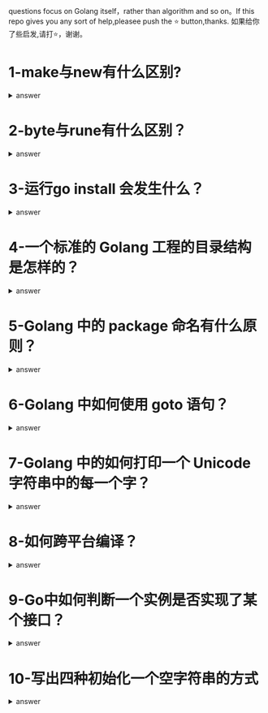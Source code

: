 questions focus on Golang itself，rather than algorithm and so on。If this repo gives you any sort of help,pleasee push the :star: button,thanks.
如果给你了些启发,请打:star:，谢谢。

# 1-make与new有什么区别?

<details>
  <summary>answer</summary>
new(T) 返回 T 的指针 *T 并指向 T 的零值。
make(T) 返回的初始化的 T，只能用于 slice，map，channel
</details>

# 2-byte与rune有什么区别？

<details>
  <summary>answer</summary>
 Go语言中byte和rune实质上就是uint8和int32类型。byte用来强调数据是raw data，而不是数字；而rune用来表示Unicode的code point。
</details>

# 3-运行go install 会发生什么？

<details>
  <summary>answer</summary>
go install只会检查“参数指定的包所在的GOPATH”内的源码是否有更新，如果有则重新编译。对于依赖的其他GOPATH下的包，如果存在已经编译好的.a文件，则不会再检查源码是否有更新，不会重新编译,将 main 包生成二进制文件放到GOBIN目录下。将非 main 包编译成.a文件放到项目对于的 pkg 目录下。
</details>


# 4-一个标准的 Golang 工程的目录结构是怎样的？

<details>
	<summary>answer</summary>
	like this https://github.com/golang-standards/project-layout
</details>
	

# 5-Golang 中的 package 命名有什么原则？

<details>
  <summary>answer</summary>
  小写、清晰、简明、一个单词、不要使用下划线等字符
</details>

# 6-Golang 中如何使用 goto 语句？

<details>
  <summary>answer</summary>
  Go语言中有标签这一概念，来配合 for、switch、select 进行使用，形式为某一行的第一个以冒号结尾的单词，比如
  <pre>
LABEL1:
    for i := 0; i <= 5; i++ {
        for j := 0; j <= 5; j++ {
            if j == 4 {
                continue LABEL1 //其执行效果相当于是 break
            }
            fmt.Printf("i is: %d, and j is: %d\n", i, j)
        }
    }

}
  </pre>
  本段代码中，continue将会指向 LABEL1 而不是继续,演示效果如下所示：
  <pre>
i is: 0, and j is: 0
i is: 0, and j is: 1
i is: 0, and j is: 2
i is: 0, and j is: 3
i is: 1, and j is: 0
i is: 1, and j is: 1
i is: 1, and j is: 2
i is: 1, and j is: 3
i is: 2, and j is: 0
i is: 2, and j is: 1
i is: 2, and j is: 2
i is: 2, and j is: 3
i is: 3, and j is: 0
i is: 3, and j is: 1
i is: 3, and j is: 2
i is: 3, and j is: 3
i is: 4, and j is: 0
i is: 4, and j is: 1
i is: 4, and j is: 2
i is: 4, and j is: 3
i is: 5, and j is: 0
i is: 5, and j is: 1
i is: 5, and j is: 2
i is: 5, and j is: 3
  </pre>
</details>

# 7-Golang 中的如何打印一个 Unicode 字符串中的每一个字？

<details>
  <summary>answer</summary>
<pre>
	for pos, value := range "我是中国人" {
		fmt.Printf("val:%#U, pos:%d", value, pos)
	}
</pre>
</details>

# 8-如何跨平台编译？
<details>
  <summary>answer</summary>
<pre>
CGO_ENABLED=0 GOOS=darwin GOARCH=amd64 go build main.go
</pre>
缺点是无法使用 cgo，一个第三方工具是 xgo，其准备了各式各样的编译环境，详见 https://github.com/karalabe/xgo
</details>

# 9-Go中如何判断一个实例是否实现了某个接口？
<details>
  <summary>answer</summary>
因为接口与实现只依赖于判断两个类型的方法，所以没有必要定义一个具体类型和它实现的接口之间的关系。也就是说，尝试文档化和断言这种关系几乎没有用，所以并没有通过程序强制定义。下面的定义在编译期断言一个*bytes.Buffer的值实现了io.Writer接口类型:
<pre>
// *bytes.Buffer must satisfy io.Writer
var w io.Writer = new(bytes.Buffer)
</pre>
因为任意*bytes.Buffer的值，甚至包括nil通过(*bytes.Buffer)(nil)进行显示的转换都实现了这个接口，所以我们不必分配一个新的变量。并且因为我们绝不会引用变量w，我们可以使用空标识符来进行代替。总的看，这些变化可以让我们得到一个更朴素的版本：
<pre>
// *bytes.Buffer must satisfy io.Writer
var _ io.Writer = (*bytes.Buffer)(nil)
</pre>
</details>

# 10-写出四种初始化一个空字符串的方式
<details>
  <summary>answer</summary>

<pre>
s := ""
var s string
var s = ""
var s string = ""
</pre>
第一种形式，是一条短变量声明，最简洁，但只能用在函数内部，而不能用于包变量。第二种形式依赖于字符串的默认初始化零值机制，被初始化为""。第三种形式用得很少，除非同时声明多个变量。第四种形式显式地标明变量的类型，当变量类型与初值类型相同时，类型冗余，但如果两者类型不同，变量类型就必须了。实践中一般使用前两种形式中的某个，初始值重要的话就显式地指定变量的类型，否则使用隐式初始化。
</details>

